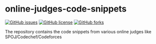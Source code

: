 # online-judges-code-snippets
[![GitHub issues](https://img.shields.io/github/issues/prashantgpt91/online-judges-code-snippets.svg?style=plastic)](https://github.com/prashantgpt91/online-judges-code-snippets/issues) [![GitHub license](https://img.shields.io/badge/license-MIT-blue.svg?style=plastic)](https://raw.githubusercontent.com/prashantgpt91/online-judges-code-snippets/master/LICENSE) [![GitHub forks](https://img.shields.io/github/forks/prashantgpt91/online-judges-code-snippets.svg?style=plastic)](https://github.com/prashantgpt91/online-judges-code-snippets/network)

The repository contains the code snippets from various online judges like SPOJ/Codechef/Codeforces
